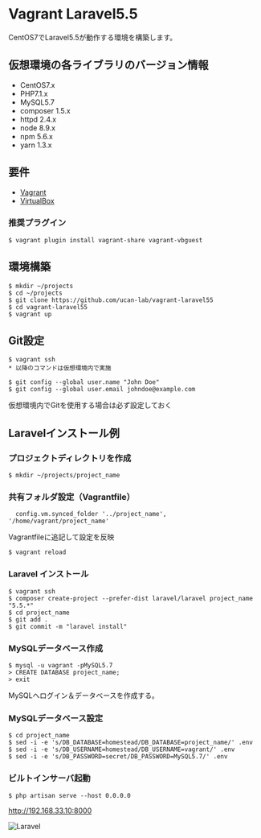 # Vagrant Laravel5.5

CentOS7でLaravel5.5が動作する環境を構築します。

## 仮想環境の各ライブラリのバージョン情報

- CentOS7.x
- PHP7.1.x
- MySQL5.7
- composer 1.5.x
- httpd 2.4.x
- node 8.9.x
- npm 5.6.x
- yarn 1.3.x

## 要件

- [Vagrant](https://www.vagrantup.com)
- [VirtualBox](https://www.virtualbox.org)

### 推奨プラグイン

```
$ vagrant plugin install vagrant-share vagrant-vbguest
```

## 環境構築

```
$ mkdir ~/projects
$ cd ~/projects
$ git clone https://github.com/ucan-lab/vagrant-laravel55
$ cd vagrant-laravel55
$ vagrant up
```

## Git設定

```
$ vagrant ssh
* 以降のコマンドは仮想環境内で実施

$ git config --global user.name "John Doe"
$ git config --global user.email johndoe@example.com
```

仮想環境内でGitを使用する場合は必ず設定しておく

## Laravelインストール例

### プロジェクトディレクトリを作成

```
$ mkdir ~/projects/project_name
```

### 共有フォルダ設定（Vagrantfile）

```
  config.vm.synced_folder '../project_name', '/home/vagrant/project_name'
```

Vagrantfileに追記して設定を反映

```
$ vagrant reload
```

### Laravel インストール

```
$ vagrant ssh
$ composer create-project --prefer-dist laravel/laravel project_name "5.5.*"
$ cd project_name
$ git add .
$ git commit -m "laravel install"
```

### MySQLデータベース作成

```
$ mysql -u vagrant -pMySQL5.7
> CREATE DATABASE project_name;
> exit
```

MySQLへログイン＆データベースを作成する。

### MySQLデータベース設定

```
$ cd project_name
$ sed -i -e 's/DB_DATABASE=homestead/DB_DATABASE=project_name/' .env
$ sed -i -e 's/DB_USERNAME=homestead/DB_USERNAME=vagrant/' .env
$ sed -i -e 's/DB_PASSWORD=secret/DB_PASSWORD=MySQL5.7/' .env
```

### ビルトインサーバ起動

```
$ php artisan serve --host 0.0.0.0
```

http://192.168.33.10:8000

![Laravel](https://i.gyazo.com/048e0a29861b003a33bea354f755b03e.png)

